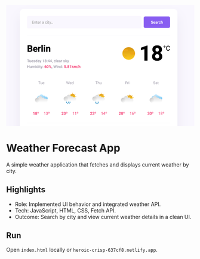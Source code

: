 ![App Screenshot](ScreenshotForec.png)


# Weather Forecast App
A simple weather application that fetches and displays current weather by city.

## Highlights
- Role: Implemented UI behavior and integrated weather API.
- Tech: JavaScript, HTML, CSS, Fetch API.
- Outcome: Search by city and view current weather details in a clean UI.

## Run
Open `index.html` locally or `heroic-crisp-637cf8.netlify.app`.
